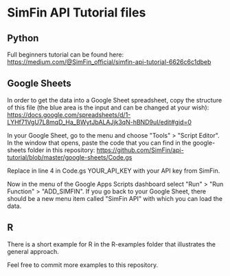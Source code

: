 # SimFin API Tutorial files

## Python
Full beginners tutorial can be found here: https://medium.com/@SimFin_official/simfin-api-tutorial-6626c6c1dbeb

## Google Sheets
In order to get the data into a Google Sheet spreadsheet, copy the structure of this file (the blue area is the input and can be changed at your wish): 
https://docs.google.com/spreadsheets/d/1-LYHf71VgU7L8mqD_Ha_BWytJbALAJjk3qN-hBND9uI/edit#gid=0

In your Google Sheet, go to the menu and choose "Tools" > "Script Editor". In the window that opens, paste the code that you can find in the google-sheets folder in this repository:
https://github.com/SimFin/api-tutorial/blob/master/google-sheets/Code.gs

Replace in line 4 in Code.gs YOUR_API_KEY with your API key from SimFin.

Now in the menu of the Google Apps Scripts dashboard select "Run" > "Run Function" > "ADD_SIMFIN". If you go back to your Google Sheet, there should be a new menu item called "SimFin API" with which you can load the data.

## R
There is a short example for R in the R-examples folder that illustrates the general approach.

Feel free to commit more examples to this repository.